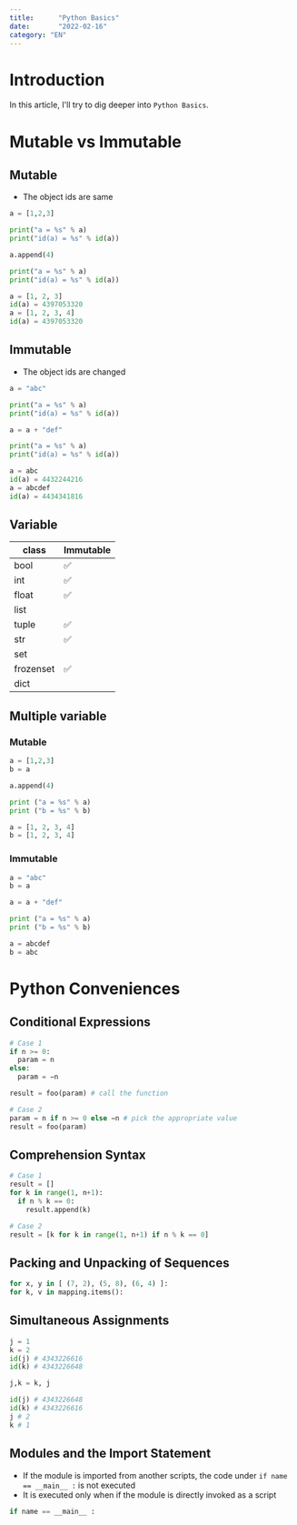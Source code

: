 ```yaml
---
title:      "Python Basics"
date:       "2022-02-16"
category: "EN"
---
```


# Introduction
In this article, I'll try to dig deeper into `Python Basics`.

# Mutable vs Immutable
## Mutable
- The object ids are same
```python
a = [1,2,3]

print("a = %s" % a)
print("id(a) = %s" % id(a))

a.append(4)

print("a = %s" % a)
print("id(a) = %s" % id(a))

a = [1, 2, 3]
id(a) = 4397053320
a = [1, 2, 3, 4]
id(a) = 4397053320
```

## Immutable
- The object ids are changed
```python
a = "abc"

print("a = %s" % a)
print("id(a) = %s" % id(a))

a = a + "def"

print("a = %s" % a)
print("id(a) = %s" % id(a))

a = abc
id(a) = 4432244216
a = abcdef
id(a) = 4434341816
```

## Variable

|class|Immutable|
|--|--|
|bool|✅|
|int|✅|
|float|✅|
|list||
|tuple|✅|
|str|✅|
|set||
|frozenset|✅|
|dict||

## Multiple variable
### Mutable
```python
a = [1,2,3]
b = a

a.append(4)

print ("a = %s" % a)
print ("b = %s" % b)

a = [1, 2, 3, 4]
b = [1, 2, 3, 4]
```

### Immutable
```python
a = "abc"
b = a

a = a + "def"

print ("a = %s" % a)
print ("b = %s" % b)

a = abcdef
b = abc
```

# Python Conveniences
## Conditional Expressions
```python
# Case 1
if n >= 0:
  param = n
else:
  param = −n

result = foo(param) # call the function

# Case 2
param = n if n >= 0 else −n # pick the appropriate value
result = foo(param)
```

## Comprehension Syntax
```python
# Case 1
result = []
for k in range(1, n+1):
  if n % k == 0:
    result.append(k)

# Case 2
result = [k for k in range(1, n+1) if n % k == 0]
```

## Packing and Unpacking of Sequences
```python
for x, y in [ (7, 2), (5, 8), (6, 4) ]:
for k, v in mapping.items():
```

## Simultaneous Assignments
```python
j = 1
k = 2
id(j) # 4343226616
id(k) # 4343226648

j,k = k, j

id(j) # 4343226648
id(k) # 4343226616
j # 2
k # 1
```

## Modules and the Import Statement
- If the module is imported from another scripts, the code under `if name == __main__ :` is not executed
- It is executed only when if the module is directly invoked as a script
```python
if name == __main__ :
```